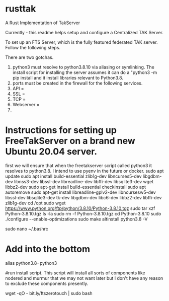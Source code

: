 # rusttak
A Rust Implementation of TakServer

Currently - this readme helps setup and configure a Centralized TAK Server.


To set up an FTS Server, which is the fully featured federated TAK server. Follow the following steps.

There are two gotchas. 

1. python3 must resolve to python3.8.10 via aliasing or symlinking. The install script for installing the server assumes it can do a "python3 -m pip install and it install libraries relevant to Python3.8.
2. ports must be created in the firewall for the following services.
3. API =
4. SSL =
5. TCP = 
6. Webserver = 
7. 

# Instructions for setting up FreeTakServer on a brand new Ubuntu 20.04 server.

first we will ensure that when the freetakserver script called python3 it resolves to python3.8. I intend to use pyenv in the future or docker.
sudo apt update
sudo apt install build-essential zlib1g-dev libncurses5-dev libgdbm-dev libnss3-dev libssl-dev libreadline-dev libffi-dev libsqlite3-dev wget libbz2-dev
sudo apt-get install build-essential checkinstall
sudo apt autoremove
sudo apt-get install libreadline-gplv2-dev libncursesw5-dev libssl-dev libsqlite3-dev tk-dev libgdbm-dev libc6-dev libbz2-dev libffi-dev zlib1g-dev
cd /opt
sudo wget https://www.python.org/ftp/python/3.8.10/Python-3.8.10.tgz
sudo tar xzf Python-3.8.10.tgz
ls -la
sudo rm -f Python-3.8.10.tgz
cd Python-3.8.10
sudo ./configure --enable-optimizations
sudo make altinstall
python3.8 -V

sudo nano ~/.bashrc
# Add into the bottom 
alias python3.8=python3

#run install script. This script will install all sorts of components like nodered and murmur that we may not want later but I don't have any reason to exclude these components presently.

wget -qO - bit.ly/ftszerotouch | sudo bash



